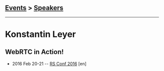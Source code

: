 ## [Events](../README.md) > [Speakers](../speakers.md)
---

# Konstantin Leyer

## WebRTC in Action!
- 2016 Feb 20-21 -- [RS Conf 2016](https://www.youtube.com/watch?v=V3pBE-wVciU) [en]   
